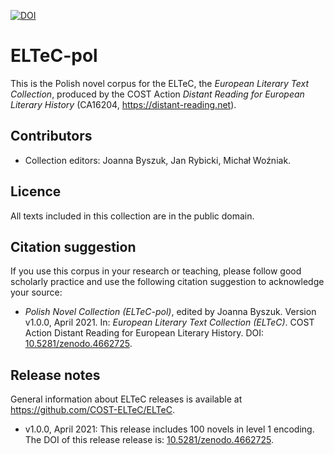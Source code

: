 [![DOI](https://zenodo.org/badge/DOI/10.5281/zenodo.4662596.svg)](https://doi.org/10.5281/zenodo.4662596)


# ELTeC-pol

This is the Polish novel corpus for the ELTeC, the *European Literary Text Collection*, produced by the COST Action *Distant Reading for European Literary History* (CA16204, https://distant-reading.net). 

## Contributors

* Collection editors: Joanna Byszuk, Jan Rybicki, Michał Woźniak. 

## Licence

All texts included in this collection are in the public domain.

## Citation suggestion

If you use this corpus in your research or teaching, please follow good scholarly practice and use the following citation suggestion to acknowledge your source:

* *Polish Novel Collection (ELTeC-pol)*, edited by Joanna Byszuk. Version v1.0.0, April 2021. In: *European Literary Text Collection (ELTeC)*. COST Action Distant Reading for European Literary History. DOI: [10.5281/zenodo.4662725](https://doi.org/10.5281/zenodo.4662725). 

## Release notes

General information about ELTeC releases is available at https://github.com/COST-ELTeC/ELTeC. 

* v1.0.0, April 2021: This release includes 100 novels in level 1 encoding. The DOI of this release release is: [10.5281/zenodo.4662725](https://doi.org/10.5281/zenodo.4662725). 
